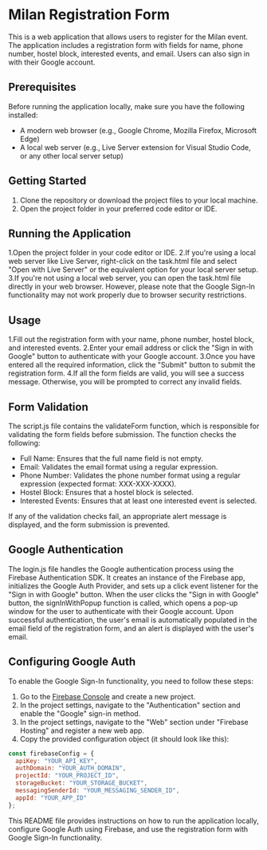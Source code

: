 # Milan Registration Form

This is a web application that allows users to register for the Milan event. The application includes a registration form with fields for name, phone number, hostel block, interested events, and email. Users can also sign in with their Google account.

## Prerequisites

Before running the application locally, make sure you have the following installed:

- A modern web browser (e.g., Google Chrome, Mozilla Firefox, Microsoft Edge)
- A local web server (e.g., Live Server extension for Visual Studio Code, or any other local server setup)

## Getting Started

1. Clone the repository or download the project files to your local machine.
2. Open the project folder in your preferred code editor or IDE.

## Running the Application

1.Open the project folder in your code editor or IDE.
2.If you're using a local web server like Live Server, right-click on the task.html file and select "Open with Live Server" or the equivalent option for your local server setup.
3.If you're not using a local web server, you can open the task.html file directly in your web browser. However, please note that the Google Sign-In functionality may not work properly due to browser security restrictions.

## Usage
1.Fill out the registration form with your name, phone number, hostel block, and interested events.
2.Enter your email address or click the "Sign in with Google" button to authenticate with your Google account.
3.Once you have entered all the required information, click the "Submit" button to submit the registration form.
4.If all the form fields are valid, you will see a success message. Otherwise, you will be prompted to correct any invalid fields.

## Form Validation

The script.js file contains the validateForm function, which is responsible for validating the form fields before submission. The function checks the following:

- Full Name: Ensures that the full name field is not empty.
- Email: Validates the email format using a regular expression.
- Phone Number: Validates the phone number format using a regular expression (expected format: XXX-XXX-XXXX).
- Hostel Block: Ensures that a hostel block is selected.
- Interested Events: Ensures that at least one interested event is selected.

If any of the validation checks fail, an appropriate alert message is displayed, and the form submission is prevented.

## Google Authentication

The login.js file handles the Google authentication process using the Firebase Authentication SDK. It creates an instance of the Firebase app, initializes the Google Auth Provider, and sets up a click event listener for the "Sign in with Google" button.
When the user clicks the "Sign in with Google" button, the signInWithPopup function is called, which opens a pop-up window for the user to authenticate with their Google account. Upon successful authentication, the user's email is automatically populated in the email field of the registration form, and an alert is displayed with the user's email.

## Configuring Google Auth

To enable the Google Sign-In functionality, you need to follow these steps:

1. Go to the [Firebase Console](https://console.firebase.google.com/) and create a new project.
2. In the project settings, navigate to the "Authentication" section and enable the "Google" sign-in method.
3. In the project settings, navigate to the "Web" section under "Firebase Hosting" and register a new web app.
4. Copy the provided configuration object (it should look like this):

```javascript
const firebaseConfig = {
  apiKey: "YOUR_API_KEY",
  authDomain: "YOUR_AUTH_DOMAIN",
  projectId: "YOUR_PROJECT_ID",
  storageBucket: "YOUR_STORAGE_BUCKET",
  messagingSenderId: "YOUR_MESSAGING_SENDER_ID",
  appId: "YOUR_APP_ID"
};
```
This README file provides instructions on how to run the application locally, configure Google Auth using Firebase, and use the registration form with Google Sign-In functionality.




